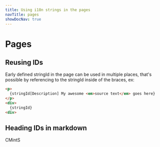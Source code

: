 ```yaml
---
title: Using i18n strings in the pages
navTitle: pages
showDocNav: true
---
```


# Pages

## Reusing IDs

Early defined stringId in the page can be used in multiple places, that's
possible by referencing to the stringId inside of the braces, ex:

```html
<p>
  {stringId[Description] My awesome <em>source text</em> goes here}
</p>
<div>
  {stringId}
<div>
```

## Heading IDs in markdown

CMintS
